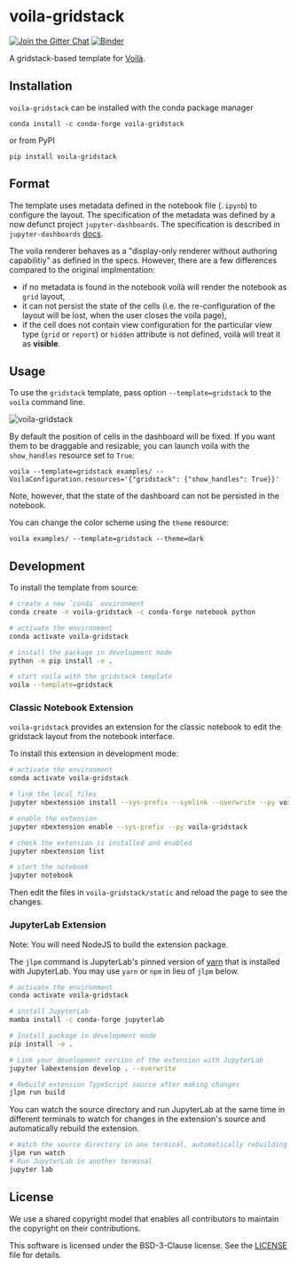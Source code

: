 # voila-gridstack

[![Join the Gitter Chat](https://badges.gitter.im/Join%20Chat.svg)](https://gitter.im/QuantStack/Lobby?utm_source=badge&utm_medium=badge&utm_campaign=pr-badge&utm_content=badge)
[![Binder](https://mybinder.org/badge_logo.svg)](https://mybinder.org/v2/gh/voila-dashboards/voila-gridstack/stable?urlpath=/voila/tree/examples/scotch_dashboard.ipynb)

A gridstack-based template for [Voilà](https://github.com/voila-dashboards/voila).

## Installation

`voila-gridstack` can be installed with the conda package manager

```
conda install -c conda-forge voila-gridstack
```

or from PyPI

```
pip install voila-gridstack
```

## Format

The template uses metadata defined in the notebook file (`.ipynb`) to configure the layout.
The specification of the metadata was defined by a now defunct project `jupyter-dashboards`.
The specification is described in `jupyter-dashboards`
[docs](https://jupyter-dashboards-layout.readthedocs.io/en/latest/metadata.html).

The voila renderer behaves as a "display-only renderer without authoring capabilitiy" as defined in
the specs. However, there are a few differences compared to the original implmentation:

- if no metadata is found in the notebook voilà will render the notebook as `grid` layout,
- it can not persist the state of the cells (i.e. the re-configuration of the layout will
  be lost, when the user closes the voila page),
- if the cell does not contain view configuration for the particular view type (`grid` or
  `report`) or `hidden` attribute is not defined, voilà will treat it as **visible**.

## Usage

To use the `gridstack` template, pass option `--template=gridstack` to the `voila` command line.

![voila-gridstack](voila-gridstack.gif)

By default the position of cells in the dashboard will be fixed. If you want them to be draggable
and resizable, you can launch voila with the `show_handles` resource set to `True`:

```
voila --template=gridstack examples/ --VoilaConfiguration.resources='{"gridstack": {"show_handles": True}}'
```

Note, however, that the state of the dashboard can not be persisted in the notebook.

You can change the color scheme using the `theme` resource:

```
voila examples/ --template=gridstack --theme=dark
```

## Development

To install the template from source:

```bash
# create a new `conda` environment
conda create -n voila-gridstack -c conda-forge notebook python

# activate the environment
conda activate voila-gridstack

# install the package in development mode
python -m pip install -e .

# start voila with the gridstack template
voila --template=gridstack
```

### Classic Notebook Extension

`voila-gridstack` provides an extension for the classic notebook to edit the gridstack layout from the notebook interface.

To install this extension in development mode:

```bash
# activate the environment
conda activate voila-gridstack

# link the local files
jupyter nbextension install --sys-prefix --symlink --overwrite --py voila-gridstack

# enable the extension
jupyter nbextension enable --sys-prefix --py voila-gridstack

# check the extension is installed and enabled
jupyter nbextension list

# start the notebook
jupyter notebook
```

Then edit the files in `voila-gridstack/static` and reload the page to see the changes.

### JupyterLab Extension

Note: You will need NodeJS to build the extension package.

The `jlpm` command is JupyterLab's pinned version of
[yarn](https://yarnpkg.com/) that is installed with JupyterLab. You may use
`yarn` or `npm` in lieu of `jlpm` below.

```bash
# activate the environment
conda activate voila-gridstack

# install JupyterLab
mamba install -c conda-forge jupyterlab

# Install package in development mode
pip install -e .

# Link your development version of the extension with JupyterLab
jupyter labextension develop . --overwrite

# Rebuild extension TypeScript source after making changes
jlpm run build
```

You can watch the source directory and run JupyterLab at the same time in different terminals to watch for changes in the extension's source and automatically rebuild the extension.

```bash
# Watch the source directory in one terminal, automatically rebuilding when needed
jlpm run watch
# Run JupyterLab in another terminal
jupyter lab
```

## License

We use a shared copyright model that enables all contributors to maintain the
copyright on their contributions.

This software is licensed under the BSD-3-Clause license. See the
[LICENSE](LICENSE) file for details.
